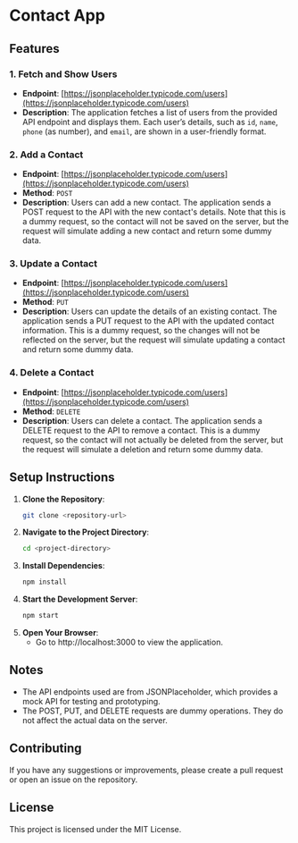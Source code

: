 # Contact App

## Features

### 1. Fetch and Show Users
- **Endpoint**: [https://jsonplaceholder.typicode.com/users](https://jsonplaceholder.typicode.com/users)
- **Description**: The application fetches a list of users from the provided API endpoint and displays them. Each user’s details, such as `id`, `name`, `phone` (as number), and `email`, are shown in a user-friendly format.

### 2. Add a Contact
- **Endpoint**: [https://jsonplaceholder.typicode.com/users](https://jsonplaceholder.typicode.com/users)
- **Method**: `POST`
- **Description**: Users can add a new contact. The application sends a POST request to the API with the new contact's details. Note that this is a dummy request, so the contact will not be saved on the server, but the request will simulate adding a new contact and return some dummy data.

### 3. Update a Contact
- **Endpoint**: [https://jsonplaceholder.typicode.com/users](https://jsonplaceholder.typicode.com/users)
- **Method**: `PUT`
- **Description**: Users can update the details of an existing contact. The application sends a PUT request to the API with the updated contact information. This is a dummy request, so the changes will not be reflected on the server, but the request will simulate updating a contact and return some dummy data.

### 4. Delete a Contact
- **Endpoint**: [https://jsonplaceholder.typicode.com/users](https://jsonplaceholder.typicode.com/users)
- **Method**: `DELETE`
- **Description**: Users can delete a contact. The application sends a DELETE request to the API to remove a contact. This is a dummy request, so the contact will not actually be deleted from the server, but the request will simulate a deletion and return some dummy data.

## Setup Instructions

1. **Clone the Repository**:
   ```sh
   git clone <repository-url>
2. **Navigate to the Project Directory**:
   ```sh
   cd <project-directory>
3. **Install Dependencies**:
   ```sh
   npm install
4. **Start the Development Server**:
   ```sh
   npm start
5. **Open Your Browser**:
   * Go to http://localhost:3000 to view the application.

## Notes
* The API endpoints used are from JSONPlaceholder, which provides a mock API for testing and prototyping.
* The POST, PUT, and DELETE requests are dummy operations. They do not affect the actual data on the server.
## Contributing
If you have any suggestions or improvements, please create a pull request or open an issue on the repository.
## License
This project is licensed under the MIT License.
